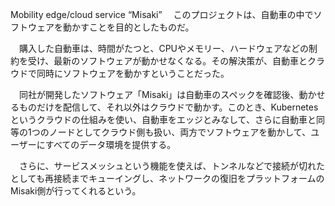 Mobility edge/cloud service “Misaki”
　このプロジェクトは、自動車の中でソフトウェアを動かすことを目的としたものだ。

　購入した自動車は、時間がたつと、CPUやメモリー、ハードウェアなどの制約を受け、最新のソフトウェアが動かせなくなる。その解決策が、自動車とクラウドで同時にソフトウェアを動かすということだった。

　同社が開発したソフトウェア「Misaki」は自動車のスペックを確認後、動かせるものだけを配信して、それ以外はクラウドで動かす。このとき、Kubernetesというクラウドの仕組みを使い、自動車をエッジとみなして、さらに自動車と同等の1つのノードとしてクラウド側も扱い、両方でソフトウェアを動かして、ユーザーにすべてのデータ環境を提供する。

　さらに、サービスメッシュという機能を使えば、トンネルなどで接続が切れたとしても再接続までキューイングし、ネットワークの復旧をプラットフォームのMisaki側が行ってくれるという。
